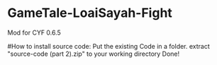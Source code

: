 # GameTale-LoaiSayah-Fight
Mod for CYF 0.6.5

#How to install source code:
Put the existing Code in a folder.
extract "source-code (part 2).zip" to your working directory
Done!
